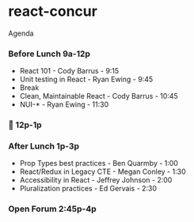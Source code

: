 # react-concur
Agenda

### Before Lunch 9a-12p
- React 101 - Cody Barrus - 9:15
- Unit testing in React - Ryan Ewing - 9:45
- Break
- Clean, Maintainable React - Cody Barrus - 10:45
- NUI-* - Ryan Ewing - 11:30
### 🍔 12p-1p
### After Lunch 1p-3p
- Prop Types best practices - Ben Quarmby - 1:00
- React/Redux in Legacy CTE - Megan Conley - 1:30
- Accessibility in React - Jeffrey Johnson - 2:00
- Pluralization practices - Ed Gervais - 2:30
### Open Forum 2:45p-4p
